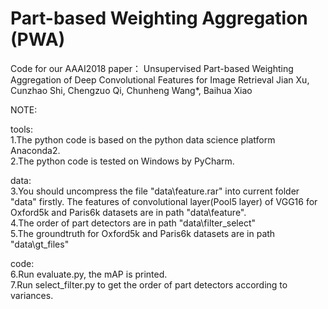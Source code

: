 # Part-based Weighting Aggregation (PWA)
Code for our AAAI2018 paper：
Unsupervised Part-based Weighting Aggregation of Deep Convolutional Features for Image Retrieval
Jian Xu, Cunzhao Shi, Chengzuo Qi, Chunheng Wang*, Baihua Xiao

NOTE:

tools:
</br>1.The python code is based on the python data science platform Anaconda2.
</br>2.The python code is tested on Windows by PyCharm.


data:
</br>3.You should uncompress the file "data\feature.rar" into current folder "data" firstly. The features of convolutional layer(Pool5 layer) of VGG16 for Oxford5k and Paris6k datasets are in path "data\feature". 
</br>4.The order of part detectors are in path "data\filter_select"
</br>5.The groundtruth for Oxford5k and Paris6k datasets are in path "data\gt_files"


code:
</br>6.Run evaluate.py, the mAP is printed.
</br>7.Run select_filter.py to get the order of part detectors according to variances. 
